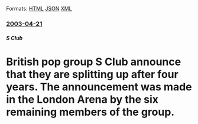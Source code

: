 
Formats: [HTML](/news/2003/04/21/british-pop-group-s-club-announce-that-they-are-splitting-up-after-four-years-the-announcement-was-made-in-the-london-arena-by-the-six-rem.html)  [JSON](/news/2003/04/21/british-pop-group-s-club-announce-that-they-are-splitting-up-after-four-years-the-announcement-was-made-in-the-london-arena-by-the-six-rem.json)  [XML](/news/2003/04/21/british-pop-group-s-club-announce-that-they-are-splitting-up-after-four-years-the-announcement-was-made-in-the-london-arena-by-the-six-rem.xml)  

### [2003-04-21](/news/2003/04/21/index.md)

##### S Club
#  British pop group S Club announce that they are splitting up after four years. The announcement was made in the London Arena by the six remaining members of the group.



